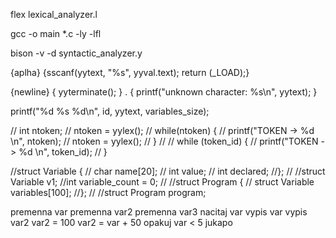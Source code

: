 flex lexical_analyzer.l

gcc -o main *.c -ly -lfl

bison -v -d syntactic_analyzer.y


{aplha} {sscanf(yytext, "%s", yyval.text); return (_LOAD);}


{newline} { yyterminate(); }
. { printf("unknown character: %s\n", yytext); }


printf("%d %s %d\n", id, yytext, variables_size);

//	int ntoken;
//	ntoken = yylex();
//	while(ntoken) {
//		printf("TOKEN -> %d \n", ntoken);
//		ntoken = yylex();
//	}
//
//	while (token_id) {
//		printf("TOKEN -> %d \n", token_id);
//	}




//struct Variable {
//	char name[20];
//	int value;
//	int declared;
//};
//
//struct Variable v1;
//int variable_count = 0;
//
//struct Program {
//	struct Variable variables[100];
//};
//
//struct Program program;


premenna var
premenna var2
premenna var3
nacitaj var
vypis var
vypis var2
var2 = 100
var2 = var + 50
opakuj var < 5
jukapo